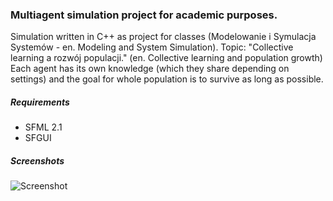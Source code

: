 ### Multiagent simulation project for academic purposes.
Simulation written in C++ as project for classes (Modelowanie i Symulacja Systemów - en. Modeling and System Simulation).
Topic: "Collective learning a rozwój populacji." (en. Collective learning and population growth)
Each agent has its own knowledge (which they share depending on settings) and the goal for whole population is to survive as long as possible. 

##### Requirements
- SFML 2.1
- SFGUI

##### Screenshots
![Screenshot](https://raw.githubusercontent.com/Grzego/miss-project/master/miss_look.png)
